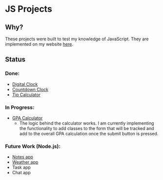 # JS Projects

## Why?
These projects were built to test my knowledge of JavaScript.
They are implemented on my website [here](www.akizzlebrand.com/projects).

## Status
### Done:
* [Digital Clock](www.akizzlebrand.com/digital-clock)
* [Countdown Clock](www.akizzlebrand.com/countdown-clock)
* [Tip Calculator](www.akizzlebrand.com/tip-calculator)

### In Progress:
* [GPA Calculator](www.akizzlebrand.com/gpa-calculator)
    - The logic behind the calculator works. I am currently
implementing the functionality to add classes to the form
that will be tracked and add to the overall GPA calculation
once the submit button is pressed.

### Future Work (Node.js):
* [Notes app](https://github.com/kof-f/Notes)
* [Weather app](https://github.com/kof-f/Weather-App)
* Task app
* Chat app